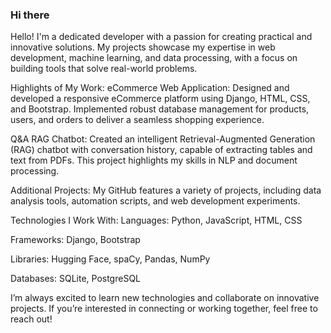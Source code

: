 ### Hi there 

Hello! I'm a dedicated developer with a passion for creating practical and innovative solutions. My projects showcase my expertise in web development, machine learning, and data processing, with a focus on building tools that solve real-world problems.

Highlights of My Work:
eCommerce Web Application: Designed and developed a responsive eCommerce platform using Django, HTML, CSS, and Bootstrap. Implemented robust database management for products, users, and orders to deliver a seamless shopping experience.

Q&A RAG Chatbot: Created an intelligent Retrieval-Augmented Generation (RAG) chatbot with conversation history, capable of extracting tables and text from PDFs. This project highlights my skills in NLP and document processing.

Additional Projects: My GitHub features a variety of projects, including data analysis tools, automation scripts, and web development experiments.

Technologies I Work With:
Languages: Python, JavaScript, HTML, CSS

Frameworks: Django, Bootstrap

Libraries: Hugging Face, spaCy, Pandas, NumPy

Databases: SQLite, PostgreSQL

I’m always excited to learn new technologies and collaborate on innovative projects. If you’re interested in connecting or working together, feel free to reach out!

<!--🔭 I’m currently working on Semi-Structured RAG with RERANKER

🌱 I’m currently learning about LLM and Computer vision and different application of both
<!--
**Chackopii/chackopii** is a ✨ _special_ ✨ repository because its `README.md` (this file) appears on your GitHub profile.

Here are some ideas to get you started:

- 
- ...
- 👯 I’m looking to collaborate on ...
- 🤔 I’m looking for help with ...
- 💬 Ask me about ...
- 📫 How to reach me: ...
- 😄 Pronouns: ...
- ⚡ Fun fact: ...
-->
